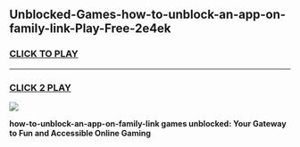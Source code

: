 
## Unblocked-Games-how-to-unblock-an-app-on-family-link-Play-Free-2e4ek
<h3>
<a href="https://premium76.site?title=how-to-unblock-an-app-on-family-link&ref=12A">CLICK TO PLAY</a></h3>
<hr>

<h3>
<a href="https://premium76.site?title=how-to-unblock-an-app-on-family-link&ref=12A">CLICK 2 PLAY</a>
  
</h3>

<a href="https://premium76.site?title=how-to-unblock-an-app-on-family-link&ref=12A"><img src="https://clearcache.store/games.png"></a>


**how-to-unblock-an-app-on-family-link games unblocked: Your Gateway to Fun and Accessible Online Gaming**
